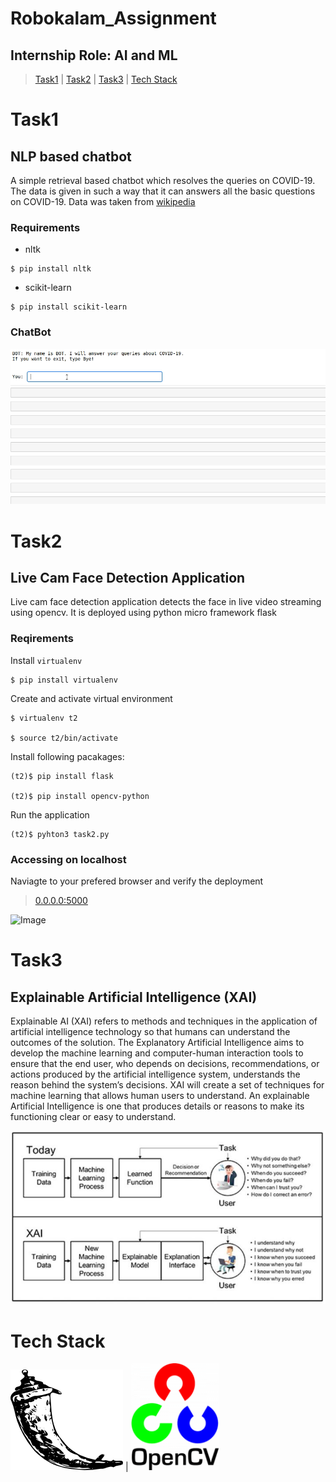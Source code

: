 # Robokalam_Assignment
## Internship Role: AI and ML

> [Task1](#task1) | [Task2](#task2) | [Task3](#task3) | [Tech Stack](tech-stack)


# Task1

## NLP based chatbot

A simple retrieval based chatbot which resolves the queries on COVID-19. 
The data is given in such a way that it can answers all the basic questions on COVID-19.
Data was taken from [wikipedia](https://en.wikipedia.org/wiki/Coronavirus_disease_2019)

### Requirements
- nltk
```
$ pip install nltk
```
- scikit-learn
```
$ pip install scikit-learn
```

### ChatBot
![Image](task1/task1.gif)


# Task2

## Live Cam Face Detection Application

Live cam face detection application detects the face in live video streaming using opencv. It is deployed using python micro framework flask

### Reqirements
Install `virtualenv` 
```
$ pip install virtualenv
```
Create  and activate virtual environment
```
$ virtualenv t2

$ source t2/bin/activate
```

Install following pacakages:
```
(t2)$ pip install flask

(t2)$ pip install opencv-python
```

Run the application
```
(t2)$ pyhton3 task2.py
```

### Accessing on localhost
Naviagte to your prefered browser and verify the deployment
> [0.0.0.0:5000](http://0.0.0.0:5000/)

![Image]()

# Task3

## Explainable Artificial Intelligence (XAI)

Explainable AI (XAI) refers to methods and techniques in the application of artificial intelligence technology so that humans can understand the outcomes of the solution.
The Explanatory Artificial Intelligence aims to develop the machine learning and computer-human interaction tools to ensure that the end user,
who depends on decisions, recommendations, or actions produced by the artificial intelligence system, understands the reason behind the system’s decisions.
XAI will create a set of techniques for machine learning that allows human users to understand. An explainable Artificial Intelligence is one that produces details
or reasons to make its functioning clear or easy to understand.

![Image](task3/task3.png)

# Tech Stack
![Image](images/flask.png) | ![Image](images/opencv.png)
